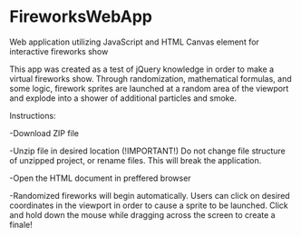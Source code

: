 # FireworksWebApp
Web application utilizing JavaScript and HTML Canvas element for interactive fireworks show

This app was created as a test of jQuery knowledge in order to make a virtual fireworks show. Through randomization, mathematical formulas, and some logic, 
firework sprites are launched at a random area of the viewport and explode into a shower of additional particles and smoke. 

Instructions:

-Download ZIP file

-Unzip file in desired location (!IMPORTANT!) Do not change file structure of unzipped project, or rename files. This will break the application.

-Open the HTML document in preffered browser

-Randomized fireworks will begin automatically. Users can click on desired coordinates in the viewport in order to cause a sprite to be launched.
Click and hold down the mouse while dragging across the screen to create a finale!
